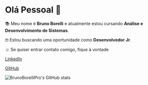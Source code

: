 # Olá Pessoal 👋

:books: Meu nome é **Bruno Borelli** e atualmente estou cursando **Análise e Desenvolvimento de Sistemas**.

:nerd_face: Estou buscando uma oportunidade como **Desenvolvedor Jr**. 

:relaxed: Se quiser entrar contato comigo, fique à vontade

[LinkedIn](https://www.linkedin.com/in/bruno-borelli/)

[GitHub](https://github.com/BrunoBorelliPro)

![BrunoBorelliPro's GitHub stats](https://github-readme-stats.vercel.app/api?username=BrunoBorelliPro&show_icons=true&theme=radical)

